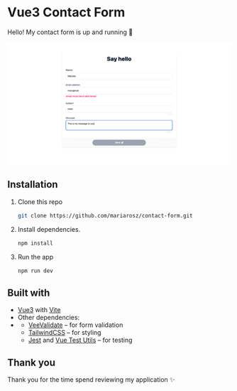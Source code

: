# Vue3 Contact Form

Hello! My contact form is up and running 🚀

![](https://github.com/mariarosz/contact-form/blob/main/public/contact-form.gif)
## Installation

1. Clone this repo

   ```bash
   git clone https://github.com/mariarosz/contact-form.git
   ```

2. Install dependencies.

   ```bash
   npm install
   ```

3. Run the app

   ```bash
   npm run dev
   ```

## Built with

- [Vue3](https://vuejs.org/) with [Vite](https://vitejs.dev/)
- Other dependencies:
- - [VeeValidate](https://vee-validate.logaretm.com/v4/) – for form validation
  - [TailwindCSS](https://tailwindcss.com/) – for styling
  - [Jest](https://jestjs.io/) and [Vue Test Utils](https://v1.test-utils.vuejs.org/) – for testing

## Thank you

Thank you for the time spend reviewing my application ✨
